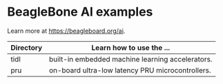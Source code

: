 # BeagleBone AI examples

Learn more at https://beagleboard.org/ai.

Directory   | Learn how to use the ...
---------   | -----------
tidl        | built-in embedded machine learning accelerators.
pru         | on-board ultra-low latency PRU microcontrollers.
